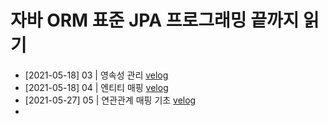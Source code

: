 # 자바 ORM 표준 JPA 프로그래밍 끝까지 읽기
* [2021-05-18] 03 | 영속성 관리 [velog](https://velog.io/@codehouse/JPA-S3.%EC%98%81%EC%86%8D%EC%84%B1%EA%B4%80%EB%A6%AC)
* [2021-05-18] 04 | 엔티티 매핑 [velog](https://velog.io/@codehouse/JPA-S4.%EC%97%94%ED%8B%B0%ED%8B%B0-%EB%A7%A4%ED%95%91)
* [2021-05-27] 05 | 연관관계 매핑 기초 [velog](https://velog.io/@codehouse/JPA-S5.-%EC%97%B0%EA%B4%80%EA%B4%80%EA%B3%84-%EB%A7%A4%ED%95%91-%EA%B8%B0%EC%B4%88)
* 
